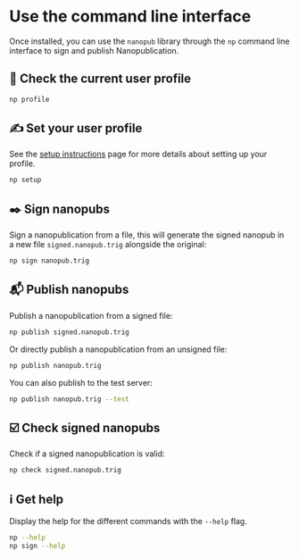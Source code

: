 # Use the command line interface

Once installed, you can use the `nanopub` library through the `np` command line interface to sign and publish Nanopublication.

## 👤 Check the current user profile

```bash
np profile
```

## ✍️ Set your user profile

See the [setup instructions](/nanopub/getting-started/setup) page for more details about setting up your profile.

```bash
np setup
```

## ✒️ Sign nanopubs

Sign a nanopublication from a file, this will generate the signed nanopub in a new file `signed.nanopub.trig` alongside the original:

```bash
np sign nanopub.trig
```

## 📬️ Publish nanopubs

Publish a nanopublication from a signed file:

```bash
np publish signed.nanopub.trig
```

Or directly publish a nanopublication from an unsigned file:

```bash
np publish nanopub.trig
```

You can also publish to the test server:

```bash
np publish nanopub.trig --test
```

## ☑️ Check signed nanopubs

Check if a signed nanopublication is valid:

```bash
np check signed.nanopub.trig
```

## ℹ️ Get help

Display the help for the different commands with the `--help` flag.

```bash
np --help
np sign --help
```
